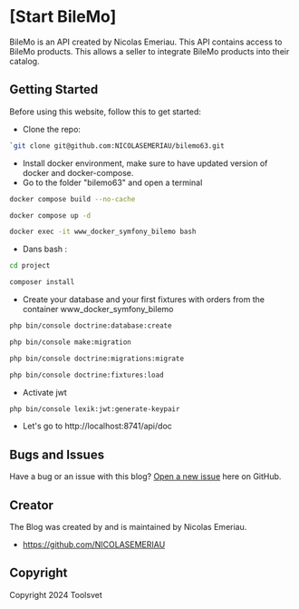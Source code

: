 # [Start BileMo]

BileMo is an API created by Nicolas Emeriau. 
This API contains access to BileMo products. 
This allows a seller to integrate BileMo products into their catalog.

## Getting Started

Before using this website, follow this to get started:
* Clone the repo: 
```sh
`git clone git@github.com:NICOLASEMERIAU/bilemo63.git
```
* Install docker environment, make sure to have updated version of docker and docker-compose.
* Go to the folder "bilemo63" and open a terminal
```sh
docker compose build --no-cache
```
```sh
docker compose up -d
```
```sh
docker exec -it www_docker_symfony_bilemo bash
```
* Dans bash :
```sh
cd project
```
```sh
composer install
```

* Create your database and your first fixtures with orders from the container www_docker_symfony_bilemo
```sh
php bin/console doctrine:database:create
```
```sh
php bin/console make:migration
```
```sh
php bin/console doctrine:migrations:migrate
```
```sh
php bin/console doctrine:fixtures:load
```
* Activate jwt
```sh
php bin/console lexik:jwt:generate-keypair
```
* Let's go to http://localhost:8741/api/doc

## Bugs and Issues

Have a bug or an issue with this blog? [Open a new issue](https://github.com/NICOLASEMERIAU/bilemo63/issues/new) here on GitHub.

## Creator

The Blog was created by and is maintained by Nicolas Emeriau.

* https://github.com/NICOLASEMERIAU

## Copyright

Copyright 2024 Toolsvet
